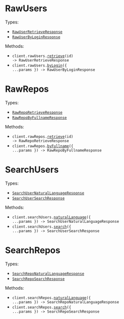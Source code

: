 # RawUsers

Types:

- <code><a href="./src/resources/raw-users.ts">RawUserRetrieveResponse</a></code>
- <code><a href="./src/resources/raw-users.ts">RawUserByLoginResponse</a></code>

Methods:

- <code title="get /api/raw/users/{id}">client.rawUsers.<a href="./src/resources/raw-users.ts">retrieve</a>(id) -> RawUserRetrieveResponse</code>
- <code title="post /api/raw/users/by-login">client.rawUsers.<a href="./src/resources/raw-users.ts">byLogin</a>({ ...params }) -> RawUserByLoginResponse</code>

# RawRepos

Types:

- <code><a href="./src/resources/raw-repos.ts">RawRepoRetrieveResponse</a></code>
- <code><a href="./src/resources/raw-repos.ts">RawRepoByFullnameResponse</a></code>

Methods:

- <code title="get /api/raw/repos/{id}">client.rawRepos.<a href="./src/resources/raw-repos.ts">retrieve</a>(id) -> RawRepoRetrieveResponse</code>
- <code title="post /api/raw/repos/by-fullname">client.rawRepos.<a href="./src/resources/raw-repos.ts">byFullname</a>({ ...params }) -> RawRepoByFullnameResponse</code>

# SearchUsers

Types:

- <code><a href="./src/resources/search-users.ts">SearchUserNaturalLanguageResponse</a></code>
- <code><a href="./src/resources/search-users.ts">SearchUserSearchResponse</a></code>

Methods:

- <code title="post /api/search/users/natural-language">client.searchUsers.<a href="./src/resources/search-users.ts">naturalLanguage</a>({ ...params }) -> SearchUserNaturalLanguageResponse</code>
- <code title="post /api/search/users">client.searchUsers.<a href="./src/resources/search-users.ts">search</a>({ ...params }) -> SearchUserSearchResponse</code>

# SearchRepos

Types:

- <code><a href="./src/resources/search-repos.ts">SearchRepoNaturalLanguageResponse</a></code>
- <code><a href="./src/resources/search-repos.ts">SearchRepoSearchResponse</a></code>

Methods:

- <code title="post /api/search/repos/natural-language">client.searchRepos.<a href="./src/resources/search-repos.ts">naturalLanguage</a>({ ...params }) -> SearchRepoNaturalLanguageResponse</code>
- <code title="post /api/search/repos">client.searchRepos.<a href="./src/resources/search-repos.ts">search</a>({ ...params }) -> SearchRepoSearchResponse</code>
